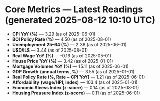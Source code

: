 # Core Metrics — Latest Readings (generated 2025-08-12 10:10 UTC)

- **CPI YoY (%)** — 3.29 (as of 2025-06-01)
- **BOI Policy Rate (%)** — 4.50 (as of 2025-08-01)
- **Unemployment 25–64 (%)** — 2.38 (as of 2025-06-01)
- **USD/ILS** — 3.44 (as of 2025-08-01)
- **Real Wage YoY (%)** — -0.16 (as of 2025-05-01)
- **House Price YoY (%)** — 3.42 (as of 2025-01-01)
- **Mortgage Volumes YoY (%)** — 15.11 (as of 2025-06-01)
- **GDP Growth (annual terms, %)** — 3.55 (as of 2025-01-01)
- **Real Policy Rate (%, Rate − CPI YoY)** — 1.21 (as of 2025-06-01)
- **Affordability (wage/HPI, index)** — 103.4 (as of 2025-01-01)
- **Economic Stress Index (z-score)** — 0.14 (as of 2025-08-01)
- **Housing Pressure Index (z-score)** — 0.11 (as of 2025-06-01)